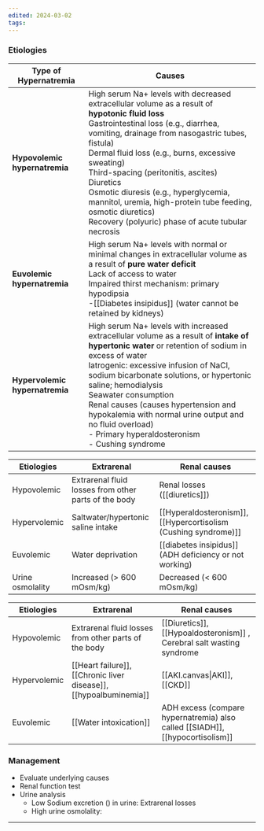 ```yaml
---
edited: 2024-03-02
tags:
---
```

### Etiologies

| **Type of Hypernatremia**      | **Causes**                                                                                                                                                                                                                                                                                                                                                                                                                                                                       |
| ------------------------------ | -------------------------------------------------------------------------------------------------------------------------------------------------------------------------------------------------------------------------------------------------------------------------------------------------------------------------------------------------------------------------------------------------------------------------------------------------------------------------------- |
| **Hypovolemic hypernatremia**  | High serum Na+ levels with decreased extracellular volume as a result of **hypotonic** **fluid loss**<br>Gastrointestinal loss (e.g., diarrhea, vomiting, drainage from nasogastric tubes, fistula)<br>Dermal fluid loss (e.g., burns, excessive sweating)<br>Third-spacing (peritonitis, ascites)<br>Diuretics<br>Osmotic diuresis (e.g., hyperglycemia, mannitol, uremia, high-protein tube feeding, osmotic diuretics)<br>Recovery (polyuric) phase of acute tubular necrosis |
| **Euvolemic hypernatremia**    | High serum Na+ levels with normal or minimal changes in extracellular volume as a result of **pure water deficit**<br>Lack of access to water<br>Impaired thirst mechanism: primary hypodipsia<br>-[[Diabetes insipidus]] (water cannot be retained by kidneys)                                                                                                                                                                                                                  |
| **Hypervolemic hypernatremia** | High serum Na+ levels with increased extracellular volume as a result of **intake of hypertonic water** or retention of sodium in excess of water<br>Iatrogenic: excessive infusion of NaCl, sodium bicarbonate solutions, or hypertonic saline; hemodialysis<br>Seawater consumption<br>Renal causes (causes hypertension and hypokalemia with normal urine output and no fluid overload)<br>- Primary hyperaldosteronism<br>- Cushing syndrome                                 |

| Etiologies       | Extrarenal                                           | Renal causes                                                    |
| ---------------- | ---------------------------------------------------- | --------------------------------------------------------------- |
| Hypovolemic      | Extrarenal fluid losses from other parts of the body | Renal losses ([[diuretics]])                                    |
| Hypervolemic     | Saltwater/hypertonic saline intake                   | [[Hyperaldosteronism]], [[Hypercortisolism (Cushing syndrome)]] |
| Euvolemic        | Water deprivation                                    | [[diabetes insipidus]] (ADH deficiency or not working)          |
| Urine osmolality | Increased (> 600 mOsm/kg)                            | Decreased (< 600 mOsm/kg)                                       |

| Etiologies   | Extrarenal                                           | Renal causes                                                                  |
| ------------ | ---------------------------------------------------- | ----------------------------------------------------------------------------- |
| Hypovolemic  | Extrarenal fluid losses from other parts of the body | [[Diuretics]], [[Hypoaldosteronism]] , Cerebral salt wasting syndrome         |
| Hypervolemic | [[Heart failure]], [[Chronic liver disease]], [[hypoalbuminemia]]      | [[AKI.canvas\|AKI]], [[CKD]]                                                  |
| Euvolemic    | [[Water intoxication]]                               | ADH excess (compare hypernatremia) also called [[SIADH]], [[hypocortisolism]] |


### Management
- Evaluate underlying causes
- Renal function test
- Urine analysis
	- Low Sodium excretion () in urine: Extrarenal losses
	- High urine osmolality: 

---

